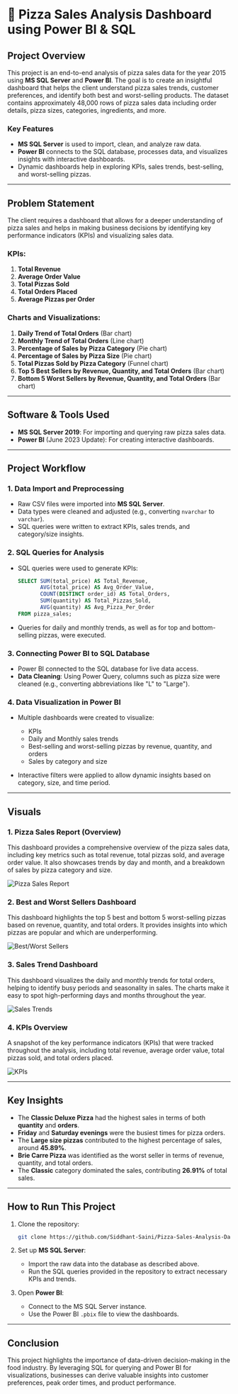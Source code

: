 # 🍕 Pizza Sales Analysis Dashboard using Power BI & SQL

## Project Overview

This project is an end-to-end analysis of pizza sales data for the year 2015 using **MS SQL Server** and **Power BI**. The goal is to create an insightful dashboard that helps the client understand pizza sales trends, customer preferences, and identify both best and worst-selling products. The dataset contains approximately 48,000 rows of pizza sales data including order details, pizza sizes, categories, ingredients, and more.

### Key Features
- **MS SQL Server** is used to import, clean, and analyze raw data.
- **Power BI** connects to the SQL database, processes data, and visualizes insights with interactive dashboards.
- Dynamic dashboards help in exploring KPIs, sales trends, best-selling, and worst-selling pizzas.
  
---

## Problem Statement

The client requires a dashboard that allows for a deeper understanding of pizza sales and helps in making business decisions by identifying key performance indicators (KPIs) and visualizing sales data.

### KPIs:
1. **Total Revenue**
2. **Average Order Value**
3. **Total Pizzas Sold**
4. **Total Orders Placed**
5. **Average Pizzas per Order**

### Charts and Visualizations:
1. **Daily Trend of Total Orders** (Bar chart)
2. **Monthly Trend of Total Orders** (Line chart)
3. **Percentage of Sales by Pizza Category** (Pie chart)
4. **Percentage of Sales by Pizza Size** (Pie chart)
5. **Total Pizzas Sold by Pizza Category** (Funnel chart)
6. **Top 5 Best Sellers by Revenue, Quantity, and Total Orders** (Bar chart)
7. **Bottom 5 Worst Sellers by Revenue, Quantity, and Total Orders** (Bar chart)

---

## Software & Tools Used
- **MS SQL Server 2019**: For importing and querying raw pizza sales data.
- **Power BI** (June 2023 Update): For creating interactive dashboards.

---

## Project Workflow

### 1. Data Import and Preprocessing
- Raw CSV files were imported into **MS SQL Server**.
- Data types were cleaned and adjusted (e.g., converting `nvarchar` to `varchar`).
- SQL queries were written to extract KPIs, sales trends, and category/size insights.

### 2. SQL Queries for Analysis
- SQL queries were used to generate KPIs:
  ```sql
  SELECT SUM(total_price) AS Total_Revenue,
         AVG(total_price) AS Avg_Order_Value,
         COUNT(DISTINCT order_id) AS Total_Orders,
         SUM(quantity) AS Total_Pizzas_Sold,
         AVG(quantity) AS Avg_Pizza_Per_Order
  FROM pizza_sales;
  ```
- Queries for daily and monthly trends, as well as for top and bottom-selling pizzas, were executed.

### 3. Connecting Power BI to SQL Database
- Power BI connected to the SQL database for live data access.
- **Data Cleaning**: Using Power Query, columns such as pizza size were cleaned (e.g., converting abbreviations like "L" to "Large").
  
### 4. Data Visualization in Power BI
- Multiple dashboards were created to visualize:
  - KPIs
  - Daily and Monthly sales trends
  - Best-selling and worst-selling pizzas by revenue, quantity, and orders
  - Sales by category and size
  
- Interactive filters were applied to allow dynamic insights based on category, size, and time period.

---

## Visuals

### 1. **Pizza Sales Report (Overview)**
   This dashboard provides a comprehensive overview of the pizza sales data, including key metrics such as total revenue, total pizzas sold, and average order value. It also showcases trends by day and month, and a breakdown of sales by pizza category and size.
   
   ![Pizza Sales Report](./images/Screenshot_2024-09-18_210822.png)

### 2. **Best and Worst Sellers Dashboard**
   This dashboard highlights the top 5 best and bottom 5 worst-selling pizzas based on revenue, quantity, and total orders. It provides insights into which pizzas are popular and which are underperforming.
   
   ![Best/Worst Sellers](./images/Screenshot_2024-09-18_210809.png)

### 3. **Sales Trend Dashboard**
   This dashboard visualizes the daily and monthly trends for total orders, helping to identify busy periods and seasonality in sales. The charts make it easy to spot high-performing days and months throughout the year.

   ![Sales Trends](./images/Screenshot_2024-09-18_211025.png)

### 4. **KPIs Overview**
   A snapshot of the key performance indicators (KPIs) that were tracked throughout the analysis, including total revenue, average order value, total pizzas sold, and total orders placed.

   ![KPIs](./images/Screenshot_2024-09-18_211037.png)

---


## Key Insights
- The **Classic Deluxe Pizza** had the highest sales in terms of both **quantity** and **orders**.
- **Friday** and **Saturday evenings** were the busiest times for pizza orders.
- The **Large size pizzas** contributed to the highest percentage of sales, around **45.89%**.
- **Brie Carre Pizza** was identified as the worst seller in terms of revenue, quantity, and total orders.
- The **Classic** category dominated the sales, contributing **26.91%** of total sales.

---

## How to Run This Project

1. Clone the repository:
   ```bash
   git clone https://github.com/Siddhant-Saini/Pizza-Sales-Analysis-Dashboard.git
   ```

2. Set up **MS SQL Server**:
   - Import the raw data into the database as described above.
   - Run the SQL queries provided in the repository to extract necessary KPIs and trends.

3. Open **Power BI**:
   - Connect to the MS SQL Server instance.
   - Use the Power BI `.pbix` file to view the dashboards.

---

## Conclusion
This project highlights the importance of data-driven decision-making in the food industry. By leveraging SQL for querying and Power BI for visualizations, businesses can derive valuable insights into customer preferences, peak order times, and product performance.
